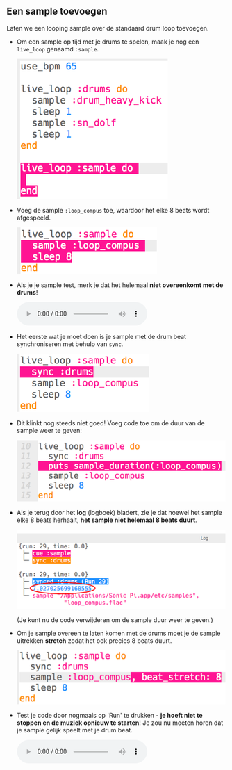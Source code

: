 ## Een sample toevoegen

Laten we een looping sample over de standaard drum loop toevoegen.

+ Om een ​​sample op tijd met je drums te spelen, maak je nog een `live_loop` genaamd `:sample`.
    
    ![screenshot](images/dj-sample-loop.png)

+ Voeg de sample `:loop_compus` toe, waardoor het elke 8 beats wordt afgespeeld.
    
    ![screenshot](images/dj-sample-bug.png)

+ Als je je sample test, merk je dat het helemaal **niet overeenkomt met de drums**!
    
    <div id="audio-preview" class="pdf-hidden">
    <audio controls preload> 
      <source src="resources/beat-bug.mp3" type="audio/mpeg"> 
    Je browser ondersteunt het element <code>audio</code> niet. 
    </audio>
    </div>
    
+ Het eerste wat je moet doen is je sample met de drum beat synchroniseren met behulp van `sync`.
    
    ![screenshot](images/dj-sample-sync.png)

+ Dit klinkt nog steeds niet goed! Voeg code toe om de duur van de sample weer te geven:
    
    ![screenshot](images/dj-sample-duration.png)

+ Als je terug door het **log** (logboek) bladert, zie je dat hoewel het sample elke 8 beats herhaalt, **het sample niet helemaal 8 beats duurt**.
    
    ![screenshot](images/dj-sample-log.png)
    
    (Je kunt nu de code verwijderen om de sample duur weer te geven.)

+ Om je sample overeen te laten komen met de drums moet je de sample uitrekken **stretch** zodat het ook precies 8 beats duurt.
    
    ![screenshot](images/dj-sample-stretch.png)

+ Test je code door nogmaals op 'Run' te drukken - **je hoeft niet te stoppen en de muziek opnieuw te starten**! Je zou nu moeten horen dat je sample gelijk speelt met je drum beat.
    
    <div id="audio-preview" class="pdf-hidden">
    <audio controls preload> 
      <source src="resources/beat-fixed.mp3" type="audio/mpeg"> 
    Je browser ondersteunt het element <code>audio</code> niet. 
    </audio>
    </div>